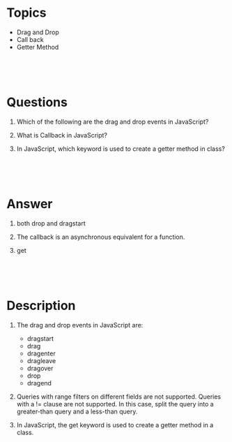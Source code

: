 # Topics

- Drag and Drop
- Call back
- Getter Method

&nbsp;

&nbsp;

# Questions

1. Which of the following are the drag and drop events in JavaScript?

2. What is Callback in JavaScript?

3. In JavaScript, which keyword is used to create a getter method in class?

&nbsp;

&nbsp;

# Answer

1.  both drop and dragstart

2.  The callback is an asynchronous equivalent for a function.

3.  get

&nbsp;

&nbsp;

# Description

1. The drag and drop events in JavaScript are:

   - dragstart
   - drag
   - dragenter
   - dragleave
   - dragover
   - drop
   - dragend

2. Queries with range filters on different fields are not supported. Queries with a != clause are not supported. In this case, split the query into a greater-than query and a less-than query.

3. In JavaScript, the get keyword is used to create a getter method in a class.
